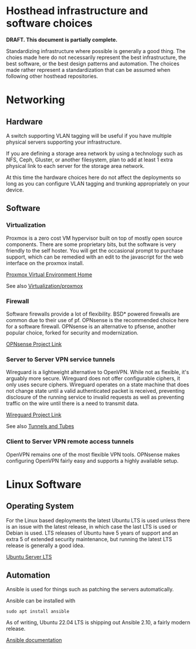 # Hosthead infrastructure and software choices

**DRAFT. This document is partially complete.**

Standardizing infrastructure where possible is generally a good thing. The choies made here do not necessarily represent the best infrastructure, the best software, or the best design patterns and automation. The choices made rather represent a standardization that can be assumed when following other hosthead repositories.

# Networking

## Hardware

A switch supporting VLAN tagging will be useful if you have multiple physical servers supporting your infrastructure.

If you are defining a storage area network by using a technology such as NFS, Ceph, Gluster, or another filesystem, plan to add at least 1 extra physical link to each server for the storage area network.

At this time the hardware choices here do not affect the deployments so long as you can configure VLAN tagging and trunking appropriately on your device.

## Software

### Virtualization

Proxmox is a zero cost VM hypervisor built on top of mostly open source components. There are some proprietary bits, but the software is very friendly to the self hoster. You will get the occasional prompt to purchase support, which can be remedied with an edit to the javascript for the web interface on the proxmox install.

[Proxmox Virtual Environment Home](https://www.proxmox.com/en/proxmox-virtual-environment/overview)

See also [Virtualization/proxmox](virtualization/proxmox.md)

### Firewall

Software firewalls provide a lot of flexibility. BSD* powered firewalls are common due to their use of pf. OPNsense is the recommended choice here for a software firewall. OPNsense is an alternative to pfsense, another popular choice, forked for security and modernization.

[OPNsense Project Link](https://opnsense.org/)

### Server to Server VPN service tunnels

Wireguard is a lightweight alternative to OpenVPN. While not as flexible, it's arguably more secure. Wireguard does not offer configurable ciphers, it only uses secure ciphers. Wireguard operates on a state machine that does not change state until a valid authenticated packet is received, preventing disclosure of the running service to invalid requests as well as preventing traffic on the wire until there is a need to transmit data.

[Wireguard Project Link](https://www.wireguard.com/)

See also [Tunnels and Tubes](tunnels-and-tubes/)

### Client to Server VPN remote access tunnels

OpenVPN remains one of the most flexible VPN tools. OPNsense makes configuring OpenVPN fairly easy and supports a highly available setup.

# Linux Software

## Operating System

For the Linux based deployments the latest Ubuntu LTS is used unless there is an issue with the latest release, in which case the last LTS is used or Debian is used. LTS releases of Ubuntu have 5 years of support and an extra 5 of extended security maintenance, but running the latest LTS release is generally a good idea.

[Ubuntu Server LTS](https://ubuntu.com/download/server)

## Automation

Ansible is used for things such as patching the servers automatically.

Ansible can be installed with

    sudo apt install ansible

As of writing, Ubuntu 22.04 LTS is shipping out Ansible 2.10, a fairly modern release.

[Ansible documentation](https://docs.ansible.com/ansible/2.9/)
